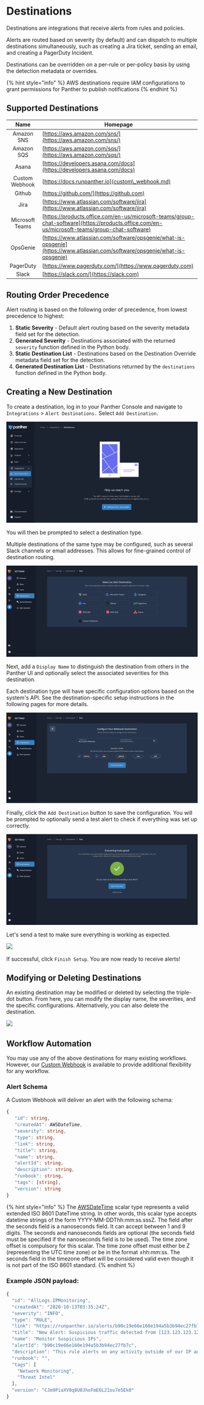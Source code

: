 # Destinations

Destinations are integrations that receive alerts from rules and policies.

Alerts are routed based on severity (by default) and can dispatch to multiple destinations simultaneously, such as creating a Jira ticket, sending an email, and creating a PagerDuty Incident.

Destinations can be overridden on a per-rule or per-policy basis by using the detection metadata or overrides.

{% hint style="info" %}
AWS destinations require IAM configurations to grant permissions for Panther to publish notifications
{% endhint %}

## Supported Destinations

|       Name      | Homepage                                                                                                                                       |
| :-------------: | ---------------------------------------------------------------------------------------------------------------------------------------------- |
|    Amazon SNS   | [https://aws.amazon.com/sns/](https://aws.amazon.com/sns/)                                                                                     |
|    Amazon SQS   | [https://aws.amazon.com/sqs/](https://aws.amazon.com/sqs/)                                                                                     |
|      Asana      | [https://developers.asana.com/docs](https://developers.asana.com/docs)                                                                         |
|  Custom Webhook | [https://docs.runpanther.io](custom\_webhook.md)                                                                                               |
|      Github     | [https://github.com/](https://github.com)                                                                                                      |
|       Jira      | [https://www.atlassian.com/software/jira](https://www.atlassian.com/software/jira)                                                             |
| Microsoft Teams | [https://products.office.com/en-us/microsoft-teams/group-chat-software](https://products.office.com/en-us/microsoft-teams/group-chat-software) |
|     OpsGenie    | [https://www.atlassian.com/software/opsgenie/what-is-opsgenie](https://www.atlassian.com/software/opsgenie/what-is-opsgenie)                   |
|    PagerDuty    | [https://www.pagerduty.com/](https://www.pagerduty.com)                                                                                        |
|      Slack      | [https://slack.com/](https://slack.com)                                                                                                        |

## Routing Order Precedence

Alert routing is based on the following order of precedence, from lowest precedence to highest:

1. **Static Severity** - Default alert routing based on the severity metadata field set for the detection.
2. **Generated Severity** - Destinations associated with the returned `severity` function defined in the Python body.
3. **Static Destination List** - Destinations based on the Destination Override metadata field set for the detection.
4. **Generated Destination List** - Destinations returned by the `destinations` function defined in the Python body.

## Creating a New Destination

To create a destination, log in to your Panther Console and navigate to `Integrations` > `Alert Destinations.` Select `Add Destination`.

![](<../.gitbook/assets/Screen Shot 2021-09-17 at 1.53.11 PM.png>)

You will then be prompted to select a destination type.

Multiple destinations of the same type may be configured, such as several Slack channels or email addresses. This allows for fine-grained control of destination routing.

![](<../../../.gitbook/assets/readme-destination-types (8) (2) (1) (1) (2) (9).png>)

Next, add a `Display Name` to distinguish the destination from others in the Panther UI and optionally select the associated severities for this destination.

Each destination type will have specific configuration options based on the system's API. See the destination-specific setup instructions in the following pages for more details.

![](<../../../.gitbook/assets/readme-settings-example (8) (2) (1) (1) (2) (9).png>)

Finally, click the `Add Destination` button to save the configuration. You will be prompted to optionally send a test alert to check if everything was set up correctly.

![](<../../../.gitbook/assets/readme-test (3) (3) (5) (6) (1) (1) (3) (4).png>)

Let's send a test to make sure everything is working as expected.

![](<../../../.gitbook/assets/readme-test-success (1).png>)

If successful, click `Finish Setup`. You are now ready to receive alerts!

## Modifying or Deleting Destinations

An existing destination may be modified or deleted by selecting the triple-dot button. From here, you can modify the display name, the severities, and the specific configurations. Alternatively, you can also delete the destination.

![](<../../../.gitbook/assets/readme-modify (1).png>)

## Workflow Automation

You may use any of the above destinations for many existing workflows. However, our [Custom Webhook](custom\_webhook.md) is available to provide additional flexibility for any workflow.

### Alert Schema

A Custom Webhook will deliver an alert with the following schema:

```typescript
{
   "id": string,
   "createdAt": AWSDateTime,
   "severity": string,
   "type": string,
   "link": string,
   "title": string,
   "name": string,
   "alertId": string,
   "description": string,
   "runbook": string,
   "tags": [string],
   "version": string
}
```

{% hint style="info" %}
The [AWSDateTime](https://docs.aws.amazon.com/appsync/latest/devguide/scalars.html) scalar type represents a valid extended ISO 8601 DateTime string. In other words, this scalar type accepts datetime strings of the form YYYY-MM-DDThh:mm:ss.sssZ. The field after the seconds field is a nanoseconds field. It can accept between 1 and 9 digits. The seconds and nanoseconds fields are optional (the seconds field must be specified if the nanoseconds field is to be used). The time zone offset is compulsory for this scalar. The time zone offset must either be Z (representing the UTC time zone) or be in the format ±hh:mm:ss. The seconds field in the timezone offset will be considered valid even though it is not part of the ISO 8601 standard.
{% endhint %}

### Example JSON payload:

```javascript
{
  "id": "AllLogs.IPMonitoring",
  "createdAt": "2020-10-13T03:35:24Z",
  "severity": "INFO",
  "type": "RULE",
  "link": "https://runpanther.io/alerts/b90c19e66e160e194a5b3b94ec27fb7c",
  "title": "New Alert: Suspicious traffic detected from [123.123.123.123]",
  "name": "Monitor Suspicious IPs",
  "alertId": "b90c19e66e160e194a5b3b94ec27fb7c",
  "description": "This rule alerts on any activity outside of our IP address whitelist",
  "runbook": "",
  "tags": [
    "Network Monitoring",
    "Threat Intel"
  ],
  "version": "CJm9PiaXV0q8U0JhoFmE6L21ou7e5Ek0"
}
```
